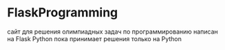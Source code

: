 # FlaskProgramming
сайт для решения олимпиадных задач по программированию
написан на Flask Python
пока принимает решения только на Python
